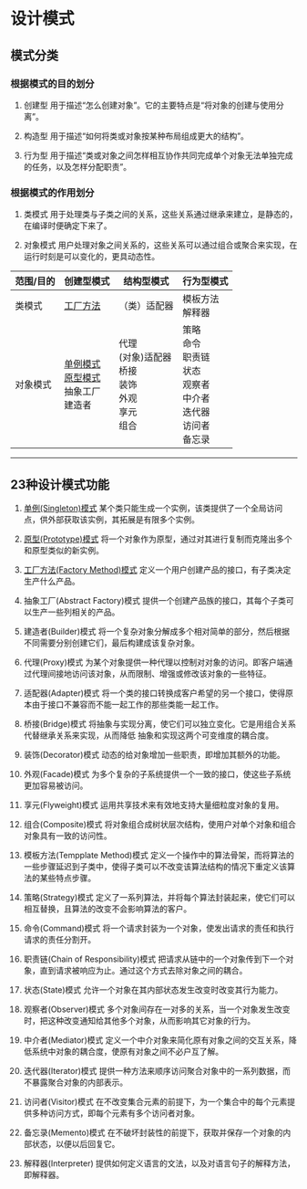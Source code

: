 # 设计模式
## 模式分类
### 根据模式的目的划分
1. 创建型
用于描述“怎么创建对象”。它的主要特点是“将对象的创建与使用分离”。

2. 构造型
用于描述“如何将类或对象按某种布局组成更大的结构”。

3. 行为型
用于描述“类或对象之间怎样相互协作共同完成单个对象无法单独完成的任务，以及怎样分配职责”。

### 根据模式的作用划分
1. 类模式
用于处理类与子类之间的关系，这些关系通过继承来建立，是静态的，在编译时便确定下来了。

2. 对象模式
用户处理对象之间关系的，这些关系可以通过组合或聚合来实现，在运行时刻是可以变化的，更具动态性。

| 范围/目的 | 创建型模式 | 结构型模式 | 行为型模式 
|------------| ----------- | ------------ | ------------ |
|类模式| [工厂方法](创建型/工厂方法模式.md) | （类）适配器 |  模板方法 <br> 解释器 |
|对象模式| [单例模式](创建型/单例模式.md) <br> [原型模式](创建型/原型模式.md) <br> 抽象工厂 <br>  建造者 | 代理 <br> (对象)适配器 <br> 桥接 <br> 装饰 <br> 外观 <br> 享元 <br> 组合 |  策略 <br> 命令 <br> 职责链 <br> 状态 <br> 观察者 <br> 中介者 <br> 迭代器 <br> 访问者 <br> 备忘录 |

---

## 23种设计模式功能
1. [单例(Singleton)模式](创建型/单例模式.md)
某个类只能生成一个实例，该类提供了一个全局访问点，供外部获取该实例，其拓展是有限多个实例。

2. [原型(Prototype)模式](创建型/原型模式.md)
将一个对象作为原型，通过对其进行复制而克隆出多个和原型类似的新实例。

3. [工厂方法(Factory Method)模式](创建型/工厂方法模式.md)
定义一个用户创建产品的接口，有子类决定生产什么产品。

4. 抽象工厂(Abstract Factory)模式
提供一个创建产品族的接口，其每个子类可以生产一些列相关的产品。

5. 建造者(Builder)模式
将一个复杂对象分解成多个相对简单的部分，然后根据不同需要分别创建它们，最后构建成该复杂对象。

6. 代理(Proxy)模式
为某个对象提供一种代理以控制对对象的访问。即客户端通过代理间接地访问该对象，从而限制、增强或修改该对象的一些特征。

7. 适配器(Adapter)模式
将一个类的接口转换成客户希望的另一个接口，使得原本由于接口不兼容而不能一起工作的那些类能一起工作。

8. 桥接(Bridge)模式
将抽象与实现分离，使它们可以独立变化。它是用组合关系代替继承关系来实现，从而降低 抽象和实现这两个可变维度的耦合度。

9. 装饰(Decorator)模式
动态的给对象增加一些职责，即增加其额外的功能。

10. 外观(Facade)模式
为多个复杂的子系统提供一个一致的接口，使这些子系统更加容易被访问。

11. 享元(Flyweight)模式
运用共享技术来有效地支持大量细粒度对象的复用。

12. 组合(Composite)模式
将对象组合成树状层次结构，使用户对单个对象和组合对象具有一致的访问性。

13. 模板方法(Tempplate Method)模式
定义一个操作中的算法骨架，而将算法的一些步骤延迟到子类中，使得子类可以不改变该算法结构的情况下重定义该算法的某些特点步骤。

14. 策略(Strategy)模式
定义了一系列算法，并将每个算法封装起来，使它们可以相互替换，且算法的改变不会影响算法的客户。

15. 命令(Command)模式
将一个请求封装为一个对象，使发出请求的责任和执行请求的责任分割开。

16. 职责链(Chain of Responsibility)模式
把请求从链中的一个对象传到下一个对象，直到请求被响应为止。通过这个方式去除对象之间的耦合。

17. 状态(State)模式
允许一个对象在其内部状态发生改变时改变其行为能力。

18. 观察者(Observer)模式
多个对象间存在一对多的关系，当一个对象发生改变时，把这种改变通知给其他多个对象，从而影响其它对象的行为。

19. 中介者(Mediator)模式
定义一个中介对象来简化原有对象之间的交互关系，降低系统中对象的耦合度，使原有对象之间不必户互了解。

20. 迭代器(Iterator)模式
提供一种方法来顺序访问聚合对象中的一系列数据，而不暴露聚合对象的内部表示。

21. 访问者(Visitor)模式
在不改变集合元素的前提下，为一个集合中的每个元素提供多种访问方式，即每个元素有多个访问者对象。

22. 备忘录(Memento)模式
在不破坏封装性的前提下，获取并保存一个对象的内部状态，以便以后回复它。

23. 解释器(Interpreter)
提供如何定义语言的文法，以及对语言句子的解释方法，即解释器。